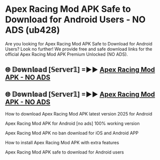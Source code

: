 # Apex Racing Mod APK Safe to Download for Android Users - NO ADS (ub428)

Are you looking for Apex Racing Mod APK Safe to Download for Android Users? Look no further! We provide free and safe download links for the official Apex Racing Mod APK Premium Unlocked (NO ADS).

## 🌐 𝔻𝕠𝕨𝕟𝕝𝕠𝕒𝕕 [𝕊𝕖𝕣𝕧𝕖𝕣𝟙] =►► [Apex Racing Mod APK - NO ADS](https://getmodsapk.pages.dev?q=Apex+Racing+Mod+APK)

## 🌐 𝔻𝕠𝕨𝕟𝕝𝕠𝕒𝕕 [𝕊𝕖𝕣𝕧𝕖𝕣𝟙] =►► [Apex Racing Mod APK - NO ADS](https://getmodsapk.pages.dev?q=Apex+Racing+Mod+APK)

How to download Apex Racing Mod APK latest version 2025 for Android

Apex Racing Mod APK for Android [no ads] 100% working version

Apex Racing Mod APK no ban download for iOS and Android APP

How to install Apex Racing Mod APK with extra features

Apex Racing Mod APK safe to download for Android users